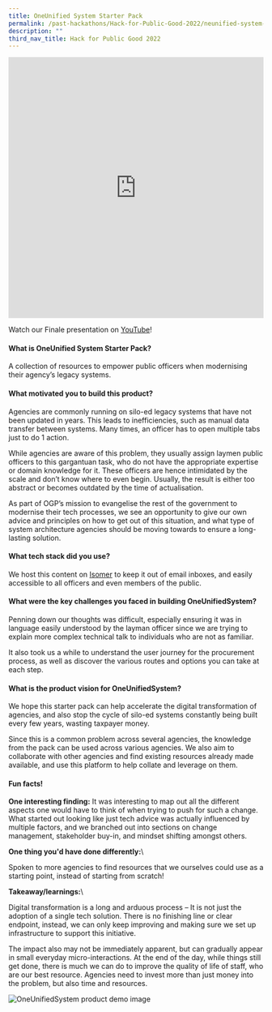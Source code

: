 ```yaml
---
title: OneUnified System Starter Pack
permalink: /past-hackathons/Hack-for-Public-Good-2022/neunified-system-starter-pack/
description: ""
third_nav_title: Hack for Public Good 2022
---
```


<iframe allowfullscreen="true" height="515" width="100%" frameborder="0" src="https://docs.google.com/presentation/d/e/2PACX-1vSmuHdM0eJoOLvWaspWzXKNr1fW22J5VxHALwg_OVs9MOUFdtV9VXqnn0p-Gbw4ic7yrEkUjTGDWs7E/embed?start=false&loop=false&delayms=3000" ></iframe>

Watch our Finale presentation on [YouTube](https://youtu.be/6F-6w1cY0uw)!

#### What is OneUnified System Starter Pack?
A collection of resources to empower public officers when modernising their agency’s legacy systems.

#### What motivated you to build this product?
Agencies are commonly running on silo-ed legacy systems that have not been updated in years. This leads to inefficiencies, such as manual data transfer between systems. Many times, an officer has to open multiple tabs just to do 1 action.

While agencies are aware of this problem, they usually assign laymen public officers to this gargantuan task, who do not have the appropriate expertise or domain knowledge for it. These officers are hence intimidated by the scale and don’t know where to even begin. Usually, the result is either too abstract or becomes outdated by the time of actualisation.

As part of OGP’s mission to evangelise the rest of the government to modernise their tech processes, we see an opportunity to give our own advice and principles on how to get out of this situation, and what type of system architecture agencies should be moving towards to ensure a long-lasting solution.

#### What tech stack did you use?
We host this content on [Isomer](https://www.isomer.gov.sg/) to keep it out of email inboxes, and easily accessible to all officers and even members of the public.

#### What were the key challenges you faced in building OneUnifiedSystem? 

Penning down our thoughts was difficult, especially ensuring it was in language easily understood by the layman officer since we are trying to explain more complex technical talk to individuals who are not as familiar. 

It also took us a while to understand the user journey for the procurement process, as well as discover the various routes and options you can take at each step.

#### What is the product vision for OneUnifiedSystem? 
We hope this starter pack can help accelerate the digital transformation of agencies, and also stop the cycle of silo-ed systems constantly being built every few years, wasting taxpayer money.

Since this is a common problem across several agencies, the knowledge from the pack can be used across various agencies. We also aim to collaborate with other agencies and find existing resources already made available, and use this platform to help collate and leverage on them.

#### Fun facts!
**One interesting finding:**
It was interesting to map out all the different aspects one would have to think of when trying to push for such a change. What started out looking like just tech advice was actually influenced by multiple factors, and we branched out into sections on change management, stakeholder buy-in, and mindset shifting amongst others.

**One thing you'd have done differently:**\\

Spoken to more agencies to find resources that we ourselves could use as a starting point, instead of starting from scratch!

**Takeaway/learnings:**\\

Digital transformation is a long and arduous process – It is not just the adoption of a single tech solution. There is no finishing line or clear endpoint, instead, we can only keep improving and making sure we set up infrastructure to support this initiative. 

The impact also may not be immediately apparent, but can gradually appear in small everyday micro-interactions. At the end of the day, while things still get done, there is much we can do to improve the quality of life of staff, who are our best resource. Agencies need to invest more than just money into the problem, but also time and resources.

![OneUnifiedSystem product demo image](/images/oneunifiedsystem-snapshot.jpeg)